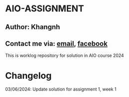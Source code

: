 # AIO-ASSIGNMENT
## Author: Khangnh
## Contact me via: [email](nskhang1@gmail.com), [facebook](https://www.facebook.com/nskhang1/)
This is worklog repository for solution in AIO course 2024
# Changelog
03/06/2024: Update solution for assignment 1, week 1
